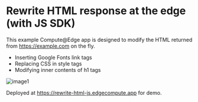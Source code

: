 # Rewrite HTML response at the edge (with JS SDK)

This example Compute@Edge app is designed to modify the HTML returned from https://example.com on the fly.
- Inserting Google Fonts link tags
- Replacing CSS in style tags
- Modifying inner contents of h1 tags

![image1](https://user-images.githubusercontent.com/30490956/138556508-257f4490-6bd0-4ddd-82c6-d19e3cd6d5e8.png)

Deployed at https://rewrite-html-js.edgecompute.app for demo.
